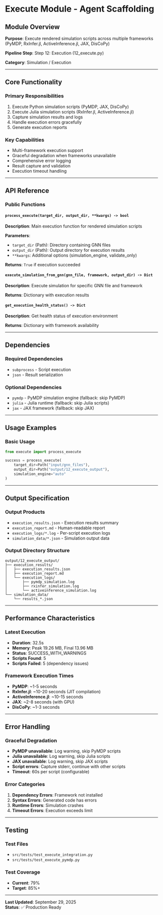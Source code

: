 # Execute Module - Agent Scaffolding

## Module Overview

**Purpose**: Execute rendered simulation scripts across multiple frameworks (PyMDP, RxInfer.jl, ActiveInference.jl, JAX, DisCoPy)

**Pipeline Step**: Step 12: Execution (12_execute.py)

**Category**: Simulation / Execution

---

## Core Functionality

### Primary Responsibilities
1. Execute Python simulation scripts (PyMDP, JAX, DisCoPy)
2. Execute Julia simulation scripts (RxInfer.jl, ActiveInference.jl)
3. Capture simulation results and logs
4. Handle execution errors gracefully
5. Generate execution reports

### Key Capabilities
- Multi-framework execution support
- Graceful degradation when frameworks unavailable
- Comprehensive error logging
- Result capture and validation
- Execution timeout handling

---

## API Reference

### Public Functions

#### `process_execute(target_dir, output_dir, **kwargs) -> bool`
**Description**: Main execution function for rendered simulation scripts

**Parameters**:
- `target_dir` (Path): Directory containing GNN files
- `output_dir` (Path): Output directory for execution results
- `**kwargs`: Additional options (simulation_engine, validate_only)

**Returns**: `True` if execution succeeded

#### `execute_simulation_from_gnn(gnn_file, framework, output_dir) -> Dict`
**Description**: Execute simulation for specific GNN file and framework

**Returns**: Dictionary with execution results

#### `get_execution_health_status() -> Dict`
**Description**: Get health status of execution environment

**Returns**: Dictionary with framework availability

---

## Dependencies

### Required Dependencies
- `subprocess` - Script execution
- `json` - Result serialization

### Optional Dependencies
- `pymdp` - PyMDP simulation engine (fallback: skip PyMDP)
- `julia` - Julia runtime (fallback: skip Julia scripts)
- `jax` - JAX framework (fallback: skip JAX)

---

## Usage Examples

### Basic Usage
```python
from execute import process_execute

success = process_execute(
    target_dir=Path("input/gnn_files"),
    output_dir=Path("output/12_execute_output"),
    simulation_engine="auto"
)
```

---

## Output Specification

### Output Products
- `execution_results.json` - Execution results summary
- `execution_report.md` - Human-readable report
- `execution_logs/*.log` - Per-script execution logs
- `simulation_data/*.json` - Simulation output data

### Output Directory Structure
```
output/12_execute_output/
├── execution_results/
│   ├── execution_results.json
│   ├── execution_report.md
│   └── execution_logs/
│       ├── pymdp_simulation.log
│       ├── rxinfer_simulation.log
│       └── activeinference_simulation.log
└── simulation_data/
    └── results_*.json
```

---

## Performance Characteristics

### Latest Execution
- **Duration**: 32.5s
- **Memory**: Peak 19.26 MB, Final 13.96 MB
- **Status**: SUCCESS_WITH_WARNINGS
- **Scripts Found**: 5
- **Scripts Failed**: 5 (dependency issues)

### Framework Execution Times
- **PyMDP**: ~1-5 seconds
- **RxInfer.jl**: ~10-20 seconds (JIT compilation)
- **ActiveInference.jl**: ~10-15 seconds
- **JAX**: ~2-8 seconds (with GPU)
- **DisCoPy**: ~1-3 seconds

---

## Error Handling

### Graceful Degradation
- **PyMDP unavailable**: Log warning, skip PyMDP scripts
- **Julia unavailable**: Log warning, skip Julia scripts
- **JAX unavailable**: Log warning, skip JAX scripts
- **Script errors**: Capture stderr, continue with other scripts
- **Timeout**: 60s per script (configurable)

### Error Categories
1. **Dependency Errors**: Framework not installed
2. **Syntax Errors**: Generated code has errors
3. **Runtime Errors**: Simulation crashes
4. **Timeout Errors**: Execution exceeds limit

---

## Testing

### Test Files
- `src/tests/test_execute_integration.py`
- `src/tests/test_execute_pymdp.py`

### Test Coverage
- **Current**: 79%
- **Target**: 85%+

---

**Last Updated**: September 29, 2025  
**Status**: ✅ Production Ready


